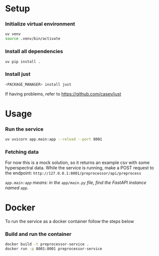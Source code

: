 # Setup

### Initialize virtual environment
```bash
uv venv
source .venv/bin/activate
```

### Install all dependencies 
```bash
uv pip install .
```

### Install just
```bash
<PACKAGE_MANAGER> install just
```
If having problems, refer to https://github.com/casey/just

# Usage

### Run the service
```bash
uv uvicorn app.main:app --reload --port 8001
```

### Fetching data
For now this is a mock solution, so it returns an example csv with some hyperspectral data.
While the service is running, make a POST request to the endpoint:
```http://127.0.0.1:8001/preprocessor/api/preprocess```

*`app.main:app` means: in the `app/main.py` file, find the FastAPI instance named `app`.*

# Docker
To run the service as a docker container follow the steps below

### Build and run the container
```bash
docker build -t preprocessor-service .   
docker run -p 8001:8001 preprocessor-service
```